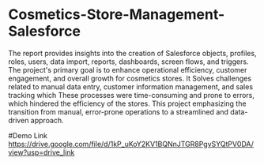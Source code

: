 # Cosmetics-Store-Management-Salesforce
The report provides insights into the creation of Salesforce objects, profiles, roles, users, data import, reports, dashboards, screen flows, and triggers. The project's primary goal is to enhance operational efficiency, customer engagement, and overall growth for cosmetics stores. It Solves challenges related to manual data entry, customer information management, and sales tracking which These processes were time-consuming and prone to errors, which hindered the efficiency of the stores. This project emphasizing the transition from manual, error-prone operations to a streamlined and data-driven approach.

#Demo Link
https://drive.google.com/file/d/1kP_uKoY2KV1BQNnJTGR8PgvSYQtPV0DA/view?usp=drive_link

